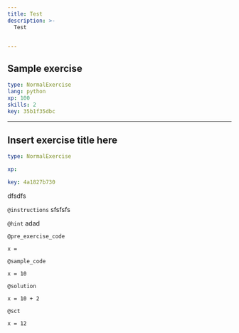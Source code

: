 ```yaml
---
title: Test
description: >-
  Test


---
```

## Sample exercise

```yaml
type: NormalExercise
lang: python
xp: 100
skills: 2
key: 35b1f35dbc
```












---
## Insert exercise title here

```yaml
type: NormalExercise

xp: 

key: 4a1827b730
```

dfsdfs

`@instructions`
sfsfsfs

`@hint`
adad

`@pre_exercise_code`
```{}
x =
```
`@sample_code`
```{}
x = 10
```
`@solution`
```{}
x = 10 + 2
```
`@sct`
```{}
x = 12
```


